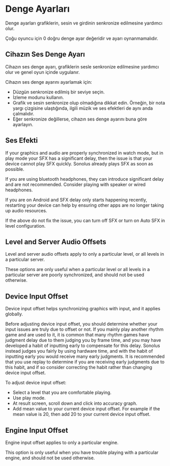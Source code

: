 # Denge Ayarları

Denge ayarları grafiklerin, sesin ve girdinin senkronize edilmesine yardımcı olur.

Çoğu oyuncu için 0 doğru denge ayar değeridir ve ayarı oynanmamalıdır.

## Cihazın Ses Denge Ayarı

Cihazın ses denge ayarı, grafiklerin sesle senkronize edilmesine yardımcı olur ve genel oyun içinde uygulanır.

Cihazın ses denge ayarını ayarlamak için:

- Düzgün senkronize edilmiş bir seviye seçin.
- İzleme modunu kullanın.
- Grafik ve sesin senkronize olup olmadığına dikkat edin. Örneğin, bir nota yargı çizgisine ulaştığında, ilgili müzik ve ses efektleri de aynı anda çalmalıdır.
- Eğer senkronize değillerse, cihazın ses denge ayarını buna göre ayarlayın.

## Ses Efekti

If your graphics and audio are properly synchronized in watch mode, but in play mode your SFX has a significant delay, then the issue is that your device cannot play SFX quickly. Sonolus already plays SFX as soon as possible.

If you are using bluetooth headphones, they can introduce significant delay and are not recommended. Consider playing with speaker or wired headphones.

If you are on Android and SFX delay only starts happening recently, restarting your device can help by ensuring other apps are no longer taking up audio resources.

If the above do not fix the issue, you can turn off SFX or turn on Auto SFX in level configuration.

## Level and Server Audio Offsets

Level and server audio offsets apply to only a particular level, or all levels in a particular server.

These options are only useful when a particular level or all levels in a particular server are poorly synchronized, and should not be used otherwise.

## Device Input Offset

Device input offset helps synchronizing graphics with input, and it applies globally.

Before adjusting device input offset, you should determine whether your input issues are truly due to offset or not. If you mainly play another rhythm game and are used to it, it is common that many rhythm games have judgment delay due to them judging you by frame time, and you may have developed a habit of inputting early to compensate for this delay. Sonolus instead judges you fairly by using hardware time, and with the habit of inputting early you would receive many early judgments. It is recommended that you use replay to determine if you are receiving early judgments due to this habit, and if so consider correcting the habit rather than changing device input offset.

To adjust device input offset:

- Select a level that you are comfortable playing.
- Use play mode.
- At result screen, scroll down and click into accuracy graph.
- Add mean value to your current device input offset. For example if the mean value is 20, then add 20 to your current device input offset.

## Engine Input Offset

Engine input offset applies to only a particular engine.

This option is only useful when you have trouble playing with a particular engine, and should not be used otherwise.
